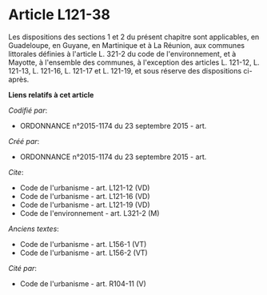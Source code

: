 # Article L121-38

Les dispositions des sections 1 et 2 du présent chapitre sont applicables, en Guadeloupe, en Guyane, en Martinique et à La
Réunion, aux communes littorales définies à l'article L. 321-2 du code de l'environnement, et à Mayotte, à l'ensemble des
communes, à l'exception des articles L. 121-12, L. 121-13, L. 121-16, L. 121-17 et L. 121-19, et sous réserve des
dispositions ci-après.

**Liens relatifs à cet article**

_Codifié par_:

  - ORDONNANCE n°2015-1174 du 23 septembre 2015 - art.

_Créé par_:

  - ORDONNANCE n°2015-1174 du 23 septembre 2015 - art.

_Cite_:

  - Code de l'urbanisme - art. L121-12 (VD)
  - Code de l'urbanisme - art. L121-16 (VD)
  - Code de l'urbanisme - art. L121-19 (VD)
  - Code de l'environnement - art. L321-2 (M)

_Anciens textes_:

  - Code de l'urbanisme - art. L156-1 (VT)
  - Code de l'urbanisme - art. L156-2 (VT)

_Cité par_:

  - Code de l'urbanisme - art. R104-11 (V)
